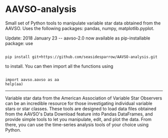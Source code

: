 # AAVSO-analysis
Small set of Python tools to manipulate variable star data obtained from 
the AAVSO.  Uses the following packages: pandas, numpy, matplotlib.pyplot.

Update: 2018 January 23 -- aavso-2.0 now available as pip-installable package:
use 
```

pip install git+https://github.com/seasidesparrow/AAVSO-analysis.git

``` 
to install.  You can then import all the functions using  
```

import aavso.aavso as aa
help(aa)

```
-----------------------------------------------------------------------------

Variable star data from the American Association of Variable Star Observers
can be an incredible resource for those investigating individual variable 
stars or star classes.  These tools are designed to load data files obtained
from the AAVSO's Data Download feature into Pandas DataFrames, and provide 
simple tools to let you manipulate, edit, and plot the data.  From there,
you can use the time-series analysis tools of your choice using Python.  
